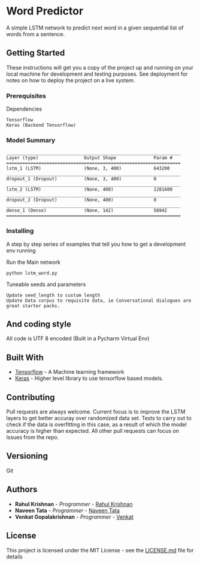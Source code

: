 # Word Predictor

A simple LSTM network to predict next word in a given sequential list of words from a sentence.

## Getting Started

These instructions will get you a copy of the project up and running on your local machine for development and testing purposes. See deployment for notes on how to deploy the project on a live system.

### Prerequisites

Dependencies

```
Tensorflow 
Keras (Backend Tensorflow)
```
### Model Summary
```
_________________________________________________________________
Layer (type)                 Output Shape              Param #   
=================================================================
lstm_1 (LSTM)                (None, 3, 400)            643200    
_________________________________________________________________
dropout_1 (Dropout)          (None, 3, 400)            0         
_________________________________________________________________
lstm_2 (LSTM)                (None, 400)               1281600   
_________________________________________________________________
dropout_2 (Dropout)          (None, 400)               0         
_________________________________________________________________
dense_1 (Dense)              (None, 142)               56942     
=================================================================
```

### Installing

A step by step series of examples that tell you how to get a development env running

Run the Main network

```
python lstm_word.py
```

Tuneable seeds and parameters

```
Update seed_length to custom length
Update Data corpus to requisite data, ie Conversational dialogues are great starter packs.
```


## And coding style 

All code is UTF 8 encoded 
(Built in a Pycharm Virtual Env)


## Built With

* [Tensorflow](https://www.tensorflow.org/) - A Machine learning framework
* [Keras](https://keras.io/) - Higher level library to use tensorflow based models.


## Contributing
Pull requests are always welcome. Current focus is to improve the LSTM layers to get better accuray over randomized data set. Tests to carry out to check if the data is overfitting in this case, as a result of which the model accuracy is higher than expected. All other pull requests can focus on Issues from the repo. 

## Versioning
Git

## Authors

* **Rahul Krishnan** - *Programmer* - [Rahul Krishnan](https://github.com/rahulkrishnan98)
* **Naveen Tata** - *Programmer* - [Naveen Tata](https://github.com/naveentata)
* **Venkat Gopalakrishnan** - *Programmer* - [Venkat](https://github.com/gvenkat07)

## License

This project is licensed under the MIT License - see the [LICENSE.md](LICENSE.md) file for details


